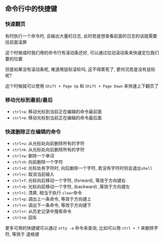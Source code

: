 ## 命令行中的快捷键



### 快速翻页

有时执行一个命令时, 会输出大量的日志, 此时若是想查看前面的日志的话就需要往前面滚屏

这个时候或时我们用的命令行有滚动条还好, 可以通过拉动滚动条来快速定位我们要的位置



但是如果没有滚动条呢, 难道用鼠标滚轮吗, 这不得累死了, 更何况若是没有鼠标呢?

这个时候就可以使用 `Shift + Page Up` 和 `Shift + Page Down` 来快速上下翻页了



### 移动光标到最前/最后

- `ctrl+a`: 移动光标到当前正在编辑的命令最前面
- `ctrl+e`: 移动光标到当前正在编辑的命令最后面

### 快速删除正在编辑的命令

- `ctrl+u`: 从光标处向前删除所有的字符
- `ctrl+k`: 从光标处向后删除所有的字符
- `ctrl+w`: 删除一个单词
- `ctrl+h`: 向前删除一个字符
- `ctrl+d`: 光标处有字符时, 向后删除一个字符, 若没有字符时则会退出`shell`
- `ctrl+c`: 取消当前输入
- `ctrl+f`: 光标向后移动一个字符, (forward), 等效于方向键右
- `ctrl+b`: 光标向前移动一个字符, (backward) ,等效于方向键左
- `ctrl+l`: 清屏, 相当于执行 `clear`命令
- `ctrl+p`: 调出上一条命令, 等效于方向键上
- `ctrl+n`: 调出下一条命令, 等效于方向键下
- `ctrl+r`: 从历史记录中搜索命令
- `ctrl+m`: 回车



更多可用的快捷键可以通过 `stty -a` 命令来查询, 比如可以用 `ctrl + ?` 来删除字符, 等效于 退格键

